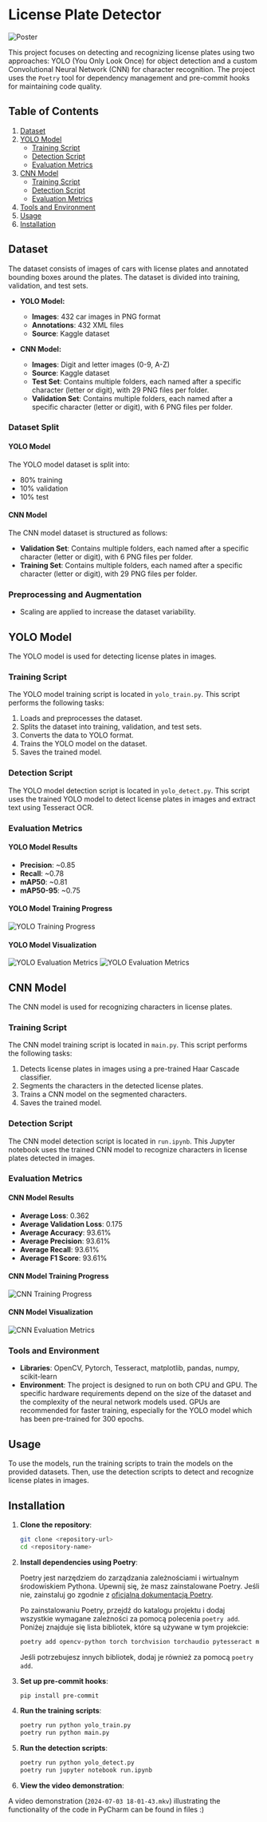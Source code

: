 # License Plate Detector

![Poster](car-plate-detector/images/SkanerRejestracji.jpg)

This project focuses on detecting and recognizing license plates using two approaches: YOLO (You Only Look Once) for object detection and a custom Convolutional Neural Network (CNN) for character recognition. The project uses the `Poetry` tool for dependency management and pre-commit hooks for maintaining code quality.

## Table of Contents
1. [Dataset](#dataset)
2. [YOLO Model](#yolo-model)
    - [Training Script](#training-script)
    - [Detection Script](#detection-script)
    - [Evaluation Metrics](#evaluation-metrics)
3. [CNN Model](#cnn-model)
    - [Training Script](#training-script-1)
    - [Detection Script](#detection-script-1)
    - [Evaluation Metrics](#evaluation-metrics-1)
4. [Tools and Environment](#tools-and-environment)
5. [Usage](#usage)
6. [Installation](#installation)

## Dataset

The dataset consists of images of cars with license plates and annotated bounding boxes around the plates. The dataset is divided into training, validation, and test sets.

- **YOLO Model:**
  - **Images**: 432 car images in PNG format
  - **Annotations**: 432 XML files
  - **Source**: Kaggle dataset

- **CNN Model:**
  - **Images**: Digit and letter images (0-9, A-Z)
  - **Source**: Kaggle dataset
  - **Test Set**: Contains multiple folders, each named after a specific character (letter or digit), with 29 PNG files per folder.
  - **Validation Set**: Contains multiple folders, each named after a specific character (letter or digit), with 6 PNG files per folder.

### Dataset Split

#### YOLO Model
The YOLO model dataset is split into:
- 80% training
- 10% validation
- 10% test

#### CNN Model
The CNN model dataset is structured as follows:
- **Validation Set**: Contains multiple folders, each named after a specific character (letter or digit), with 6 PNG files per folder.
- **Training Set**: Contains multiple folders, each named after a specific character (letter or digit), with 29 PNG files per folder.

### Preprocessing and Augmentation
- Scaling are applied to increase the dataset variability.

## YOLO Model

The YOLO model is used for detecting license plates in images.

### Training Script

The YOLO model training script is located in `yolo_train.py`. This script performs the following tasks:

1. Loads and preprocesses the dataset.
2. Splits the dataset into training, validation, and test sets.
3. Converts the data to YOLO format.
4. Trains the YOLO model on the dataset.
5. Saves the trained model.

### Detection Script

The YOLO model detection script is located in `yolo_detect.py`. This script uses the trained YOLO model to detect license plates in images and extract text using Tesseract OCR.

### Evaluation Metrics

#### YOLO Model Results

- **Precision**: ~0.85
- **Recall**: ~0.78
- **mAP50**: ~0.81
- **mAP50-95**: ~0.75

#### YOLO Model Training Progress
![YOLO Training Progress](car-plate-detector/images/Yolo_wykresy.jpg)

#### YOLO Model Visualization
![YOLO Evaluation Metrics](car-plate-detector/images/image_1.png)
![YOLO Evaluation Metrics](car-plate-detector/images/image_2.png)

## CNN Model

The CNN model is used for recognizing characters in license plates.

### Training Script

The CNN model training script is located in `main.py`. This script performs the following tasks:

1. Detects license plates in images using a pre-trained Haar Cascade classifier.
2. Segments the characters in the detected license plates.
3. Trains a CNN model on the segmented characters.
4. Saves the trained model.

### Detection Script

The CNN model detection script is located in `run.ipynb`. This Jupyter notebook uses the trained CNN model to recognize characters in license plates detected in images.

### Evaluation Metrics

#### CNN Model Results

- **Average Loss**: 0.362
- **Average Validation Loss**: 0.175
- **Average Accuracy**: 93.61%
- **Average Precision**: 93.61%
- **Average Recall**: 93.61%
- **Average F1 Score**: 93.61%

#### CNN Model Training Progress
![CNN Training Progress](car-plate-detector/images/CNN_wykresy.jpg)

#### CNN Model Visualization
![CNN Evaluation Metrics](car-plate-detector/images/image_3.png)

### Tools and Environment

- **Libraries**: OpenCV, Pytorch, Tesseract, matplotlib, pandas, numpy, scikit-learn
- **Environment**: The project is designed to run on both CPU and GPU. The specific hardware requirements depend on the size of the dataset and the complexity of the neural network models used. GPUs are recommended for faster training, especially for the YOLO model which has been pre-trained for 300 epochs.

## Usage

To use the models, run the training scripts to train the models on the provided datasets. Then, use the detection scripts to detect and recognize license plates in images.

## Installation

1. **Clone the repository**:
    ```sh
    git clone <repository-url>
    cd <repository-name>
    ```

2. **Install dependencies using Poetry**:
   
   Poetry jest narzędziem do zarządzania zależnościami i wirtualnym środowiskiem Pythona. Upewnij się, że masz zainstalowane Poetry. Jeśli nie, zainstaluj go zgodnie z [oficjalną dokumentacją Poetry](https://python-poetry.org/docs/).

   Po zainstalowaniu Poetry, przejdź do katalogu projektu i dodaj wszystkie wymagane zależności za pomocą polecenia `poetry add`. Poniżej znajduje się lista bibliotek, które są używane w tym projekcie:

    ```sh
    poetry add opencv-python torch torchvision torchaudio pytesseract matplotlib pandas numpy scikit-learn
    ```

   Jeśli potrzebujesz innych bibliotek, dodaj je również za pomocą `poetry add`.

3. **Set up pre-commit hooks**:
    ```sh
    pip install pre-commit
    ```

4. **Run the training scripts**:
    ```sh
    poetry run python yolo_train.py
    poetry run python main.py
    ```

5. **Run the detection scripts**:
    ```sh
    poetry run python yolo_detect.py
    poetry run jupyter notebook run.ipynb
    ```

6. **View the video demonstration**:

A video demonstration (`2024-07-03 18-01-43.mkv`) illustrating the functionality of the code in PyCharm can be found in files :)

